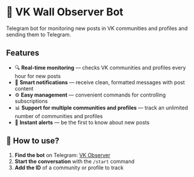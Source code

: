 # 🤖 VK Wall Observer Bot

Telegram bot for monitoring new posts in VK communities and profiles and
sending them to Telegram.

## Features

-   🔍 **Real-time monitoring** — checks VK communities and profiles
    every hour for new posts
-   📩 **Smart notifications** — receive clean, formatted messages
    with post content
-   ⚙️ **Easy management** — convenient commands for controlling
    subscriptions
-   📊 **Support for multiple communities and profiles** — track an
    unlimited number of communities and profiles
-   🔔 **Instant alerts** — be the first to know about new posts

## 🚀 How to use?

1.  **Find the bot** on Telegram: [VK Observer](https://t.me/vk_obs_bot)
2.  **Start the conversation** with the `/start` command
3.  **Add the ID** of a community or profile to track
